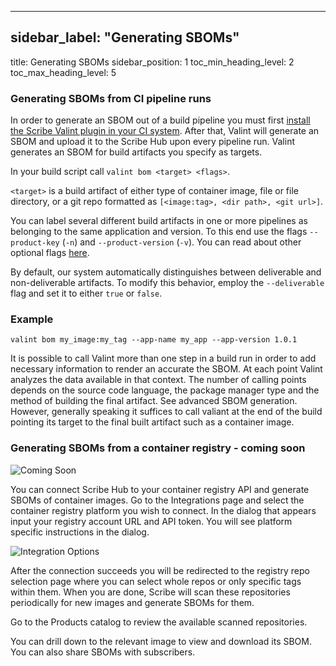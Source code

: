 
---

## sidebar_label: "Generating SBOMs"
title: Generating SBOMs
sidebar_position: 1
toc_min_heading_level: 2
toc_max_heading_level: 5
### Generating SBOMs from CI pipeline runs
In order to generate an SBOM out of a build pipeline you must first [﻿install the Scribe Valint plugin in your CI system](../integrating-scribe/ci-integrations/). After that, Valint will generate an SBOM and upload it to the Scribe Hub upon every pipeline run. Valint generates an SBOM for build artifacts you specify as targets. 

In your build script call `valint bom <target> <flags>`.

`<target>` is a build artifact of either type of container image, file or file directory, or a git repo formatted as
`[<image:tag>, <dir path>, <git url>]`. 

You can label several different build artifacts in one or more pipelines as belonging to the same application and version. To this end use the flags `--product-key` (`-n`) and `--product-version` (`-v`). You can read about other optional flags [﻿here](../integrating-scribe/valint/command/valint_bom/#optional-flags).

By default, our system automatically distinguishes between deliverable and non-deliverable artifacts. To modify this behavior, employ the `--deliverable` flag and set it to either `true` or `false`.

### Example
```
valint bom my_image:my_tag --app-name my_app --app-version 1.0.1
```
It is possible to call Valint more than one step in a build run in order to add necessary information to render an accurate the SBOM. At each point Valint analyzes the data available in that context. The number of calling points depends on the source code language, the package manager type and the method of building the final artifact. See advanced SBOM generation. However, generally speaking it suffices to call valiant at the end of the build pointing its target to the final built artifact such as a container image.

### Generating SBOMs from a container registry - coming soon
![Coming Soon](../../../../img/help/coming-soon.jpg "")

You can connect Scribe Hub to your container registry API and generate SBOMs of container images.
Go to the Integrations page and select the container registry platform you wish to connect. In the dialog that appears input your registry account URL and API token. You will see platform specific instructions in the dialog.

![Integration Options](../../../../img/start/integrations-start.jpg "")

After the connection succeeds you will be redirected to the registry repo selection page where you can select whole repos or only specific tags within them. When you are done, Scribe will scan these repositories periodically for new images and generate SBOMs for them. 

Go to the Products catalog to review the available scanned repositories. 

You can drill down to the relevant image to view and download its SBOM. You can also share SBOMs with subscribers.



<!--- Eraser file: https://app.eraser.io/workspace/gHE7kyL3foYZETg6PSzF --->